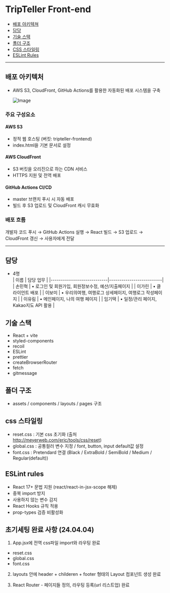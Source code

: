 # TripTeller Front-end

- [배포 아키텍쳐](#배포-아키텍처)
- [담당](#담당)
- [기술 스택](#기술-스택)
- [폴더 구조](#폴더-구조)
- [CSS 스타일링](#css-스타일링)
- [ESLint Rules](#eslint-rules)

---

## 배포 아키텍처

- AWS S3, CloudFront, GitHub Actions를 활용한 자동화된 배포 시스템을 구축

    ![Image](https://github.com/user-attachments/assets/e612353c-b2c6-401b-bc21-d6bbd21c037c)

### 주요 구성요소

#### AWS S3

- 정적 웹 호스팅 (버킷: tripteller-frontend)
- index.html을 기본 문서로 설정

#### AWS CloudFront

- S3 버킷을 오리진으로 하는 CDN 서비스
- HTTPS 지원 및 전역 배포

#### GitHub Actions CI/CD

- master 브랜치 푸시 시 자동 배포
- 빌드 후 S3 업로드 및 CloudFront 캐시 무효화

### 배포 흐름

개발자 코드 푸시 → GitHub Actions 실행 → React 빌드 → S3 업로드 → CloudFront 갱신 → 사용자에게 전달

---

## 담당

- 4명 <br>
  | 이름  | 담당 업무 |
  |----------------------------|--------------------------|
  | 손민혁 | • 로그인 및 회원가입, 회원정보수정, 예산/지출페이지 |
  | 이가린 | • 클라이언트 배포 |
  | 이보미 | • 우리의여행, 여행로그 상세페이지, 여행로그 작성페이지 |
  | 이유림 | • 메인페이지, 나의 여행 페이지 |
  | 임기택 | • 일정/관리 페이지, Kakao지도 API 활용 |

## 기술 스택

- React + vite
- styled-components
- recoil
- ESLint
- prettier
- createBrowserRouter
- fetch
- gitmessage

## 폴더 구조

- assets / components / layouts / pages 구조

## css 스타일링

- reset.css : 기본 css 초기화 (출처 http://meyerweb.com/eric/tools/css/reset)
- global.css : 공통컬러 변수 지정 / font, button, input default값 설정
- font.css : Pretendard 연결 (Black / ExtraBold / SemiBold / Medium / Regular(default))

## ESLint rules

- React 17+ 문법 지원 (react/react-in-jsx-scope 해제)
- 중복 import 방지
- 사용하지 않는 변수 감지
- React Hooks 규칙 적용
- prop-types 검증 비활성화

## 초기세팅 완료 사항 (24.04.04)

1. App.jsx에 전역 css파일 import와 라우팅 완료

- reset.css
- global.css
- font.css

2. layouts 안에 header + childeren + footer 형태의 Layout 컴포넌트 생성 완료

3. React Router - 페이지들 정의, 라우팅 등록(url 리스트업) 완료
